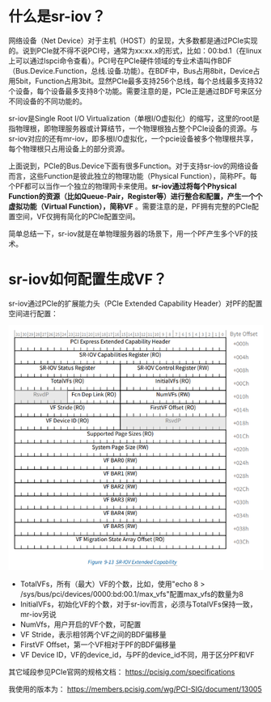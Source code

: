 # 什么是sr-iov？

网络设备（Net Device）对于主机（HOST）的呈现，大多数都是通过PCIe实现的。说到PCIe就不得不说PCI号，通常为xx:xx.x的形式，比如：00:bd.1（在linux上可以通过lspci命令查看）。PCI号在PCIe硬件领域的专业术语叫作BDF（Bus.Device.Function，总线.设备.功能）。在BDF中，Bus占用8bit，Device占用5bit，Function占用3bit。显然PCIe最多支持256个总线，每个总线最多支持32个设备，每个设备最多支持8个功能。需要注意的是，PCIe正是通过BDF号来区分不同设备的不同功能的。

sr-iov是Single Root I/O Virtualization（单根I/O虚拟化）的缩写，这里的root是指物理根，即物理服务器或计算结节，一个物理根独占整个PCIe设备的资源。与sr-iov对应的还有mr-iov，即多根I/O虚拟化，一个pcie设备被多个物理根共享，每个物理根只占用设备上的部分资源。

上面说到，PCIe的Bus.Device下面有很多Function。对于支持sr-iov的网络设备而言，这些Function是彼此独立的物理功能（Physical Function），简称PF。每个PF都可以当作一个独立的物理网卡来使用。**sr-iov通过将每个Physical Function的资源（比如Queue-Pair，Register等）进行整合和配置，产生一个个虚拟功能（Virtual Function），简称VF** 。需要注意的是，PF拥有完整的PCIe配置空间，VF仅拥有简化的PCIe配置空间。

简单总结一下，sr-iov就是在单物理服务器的场景下，用一个PF产生多个VF的技术。

# sr-iov如何配置生成VF？

sr-iov通过PCIe的扩展能力头（PCIe Extended Capability Header）对PF的配置空间进行配置：

![](assets/20250323_001241_image.png)

* TotalVFs，所有（最大）VF的个数，比如，使用"echo 8 > /sys/bus/pci/devices/0000:bd:00.1/max_vfs"配置max_vfs的数量为8
* InitialVFs，初始化VF的个数，对于sr-iov而言，必须与TotalVFs保持一致，mr-iov另说
* NumVfs，用户开启的VF个数，可配置
* VF Stride，表示相邻两个VF之间的BDF偏移量
* FirstVF Offset，第一个VF相对于PF的BDF偏移量
* VF Device ID，VF的device_id，与PF的device_id不同，用于区分PF和VF

其它域段参见PCIe官网的规格文档：
https://pcisig.com/specifications

我使用的版本为：
https://members.pcisig.com/wg/PCI-SIG/document/13005
